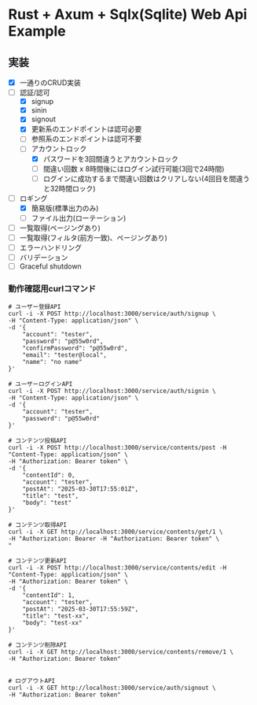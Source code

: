 # Rust + Axum + Sqlx(Sqlite) Web Api Example

## 実装
- [x] 一通りのCRUD実装
- [ ] 認証/認可
  - [x] signup
  - [X] sinin
  - [x] signout
  - [x] 更新系のエンドポイントは認可必要
  - [ ] 参照系のエンドポイントは認可不要
  - [ ] アカウントロック
    - [x] パスワードを3回間違うとアカウントロック
    - [ ] 間違い回数 x 8時間後にはログイン試行可能(3回で24時間)
    - [ ] ログインに成功するまで間違い回数はクリアしない(4回目を間違うと32時間ロック)
- [ ] ロギング
  - [x] 簡易版(標準出力のみ)
  - [ ] ファイル出力(ローテーション)
- [ ] 一覧取得(ページングあり)
- [ ] 一覧取得(フィルタ(前方一致)、ページングあり)
- [ ] エラーハンドリング
- [ ] バリデーション
- [ ] Graceful shutdown

### 動作確認用curlコマンド
```
# ユーザー登録API
curl -i -X POST http://localhost:3000/service/auth/signup \
-H "Content-Type: application/json" \
-d '{
    "account": "tester",
    "password": "p@55w0rd",
    "confirmPassword": "p@55w0rd",
    "email": "tester@local",
    "name": "no name"
}'

# ユーザーログインAPI
curl -i -X POST http://localhost:3000/service/auth/signin \
-H "Content-Type: application/json" \
-d '{
    "account": "tester",
    "password": "p@55w0rd"
}'

# コンテンツ投稿API
curl -i -X POST http://localhost:3000/service/contents/post -H "Content-Type: application/json" \
-H "Authorization: Bearer token" \
-d '{
    "contentId": 0,
    "account": "tester",
    "postAt": "2025-03-30T17:55:01Z",
    "title": "test",
    "body": "test"
}'

# コンテンツ取得API
curl -i -X GET http://localhost:3000/service/contents/get/1 \
-H "Authorization: Bearer -H "Authorization: Bearer token" \
"

# コンテンツ更新API
curl -i -X POST http://localhost:3000/service/contents/edit -H "Content-Type: application/json" \
-H "Authorization: Bearer token" \
-d '{
    "contentId": 1,
    "account": "tester",
    "postAt": "2025-03-30T17:55:59Z",
    "title": "test-xx",
    "body": "test-xx"
}'

# コンテンツ削除API
curl -i -X GET http://localhost:3000/service/contents/remove/1 \
-H "Authorization: Bearer token"


# ログアウトAPI
curl -i -X GET http://localhost:3000/service/auth/signout \
-H "Authorization: Bearer token"

```